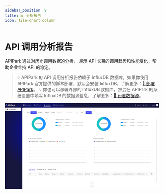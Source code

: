 ```yaml
---
sidebar_position: 9
title: 📊 分析报告
icon: file-chart-column
---
```


# API 调用分析报告

APIPark 通过对历史调用数据的分析， 展示 API 长期的调用趋势和性能变化，帮助企业维持 API 的稳定。

> 💡 APIPark 的 API 调用分析报告依赖于 InfluxDB 数据库。如果你使用 APIPark 官方提供的脚本部署，默认会安装 InfluxDB，了解更多：[🔗 部署 APIPark](deploy.md)。 💡 你也可以部署外部的 InfluxDB 数据库，然后在 APIPark 的系统设置中填写 InfluxDB 的数据源信息，了解更多：[🔗 设置数据源](system_setting/data_source.md)。

![](images/2024-10-28/bd920673b71b05514a44eab4e18a64f50aea2ab69f629687aea46b346bcbf51c.png)
